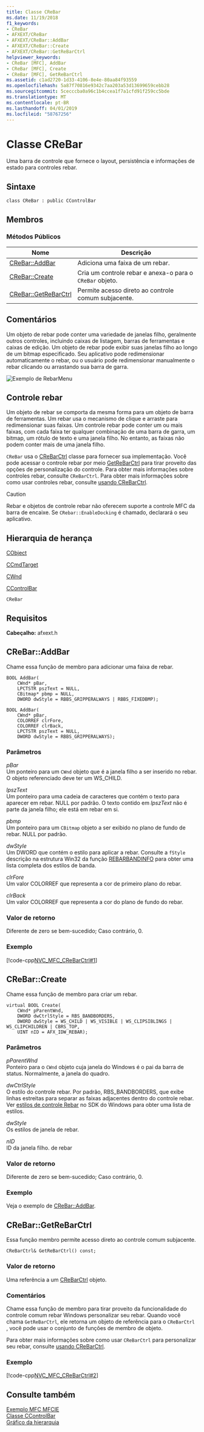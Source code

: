 ```yaml
---
title: Classe CReBar
ms.date: 11/19/2018
f1_keywords:
- CReBar
- AFXEXT/CReBar
- AFXEXT/CReBar::AddBar
- AFXEXT/CReBar::Create
- AFXEXT/CReBar::GetReBarCtrl
helpviewer_keywords:
- CReBar [MFC], AddBar
- CReBar [MFC], Create
- CReBar [MFC], GetReBarCtrl
ms.assetid: c1ad2720-1d33-4106-8e4e-80aa84f93559
ms.openlocfilehash: 5a87f70816e9342c7aa203a53d13699659cebb28
ms.sourcegitcommit: 5cecccba0a96c1b4ccea1f7a1cfd91f259cc5bde
ms.translationtype: MT
ms.contentlocale: pt-BR
ms.lasthandoff: 04/01/2019
ms.locfileid: "58767256"
---
```

# <a name="crebar-class"></a>Classe CReBar

Uma barra de controle que fornece o layout, persistência e informações de estado para controles rebar.

## <a name="syntax"></a>Sintaxe

```
class CReBar : public CControlBar
```

## <a name="members"></a>Membros

### <a name="public-methods"></a>Métodos Públicos

|Nome|Descrição|
|----------|-----------------|
|[CReBar::AddBar](#addbar)|Adiciona uma faixa de um rebar.|
|[CReBar::Create](#create)|Cria um controle rebar e anexa-o para o `CReBar` objeto.|
|[CReBar::GetReBarCtrl](#getrebarctrl)|Permite acesso direto ao controle comum subjacente.|

## <a name="remarks"></a>Comentários

Um objeto de rebar pode conter uma variedade de janelas filho, geralmente outros controles, incluindo caixas de listagem, barras de ferramentas e caixas de edição. Um objeto de rebar pode exibir suas janelas filho ao longo de um bitmap especificado. Seu aplicativo pode redimensionar automaticamente o rebar, ou o usuário pode redimensionar manualmente o rebar clicando ou arrastando sua barra de garra.

![Exemplo de RebarMenu](../../mfc/reference/media/vc4sc61.gif "exemplo de RebarMenu")

## <a name="rebar-control"></a>Controle rebar

Um objeto de rebar se comporta da mesma forma para um objeto de barra de ferramentas. Um rebar usa o mecanismo de clique e arraste para redimensionar suas faixas. Um controle rebar pode conter um ou mais faixas, com cada faixa ter qualquer combinação de uma barra de garra, um bitmap, um rótulo de texto e uma janela filho. No entanto, as faixas não podem conter mais de uma janela filho.

`CReBar` usa o [CReBarCtrl](../../mfc/reference/crebarctrl-class.md) classe para fornecer sua implementação. Você pode acessar o controle rebar por meio [GetReBarCtrl](#getrebarctrl) para tirar proveito das opções de personalização do controle. Para obter mais informações sobre controles rebar, consulte `CReBarCtrl`. Para obter mais informações sobre como usar controles rebar, consulte [usando CReBarCtrl](../../mfc/using-crebarctrl.md).

> [!CAUTION]
>  Rebar e objetos de controle rebar não oferecem suporte a controle MFC da barra de encaixe. Se `CRebar::EnableDocking` é chamado, declarará o seu aplicativo.

## <a name="inheritance-hierarchy"></a>Hierarquia de herança

[CObject](../../mfc/reference/cobject-class.md)

[CCmdTarget](../../mfc/reference/ccmdtarget-class.md)

[CWnd](../../mfc/reference/cwnd-class.md)

[CControlBar](../../mfc/reference/ccontrolbar-class.md)

`CReBar`

## <a name="requirements"></a>Requisitos

**Cabeçalho:** afxext.h

##  <a name="addbar"></a>  CReBar::AddBar

Chame essa função de membro para adicionar uma faixa de rebar.

```
BOOL AddBar(
    CWnd* pBar,
    LPCTSTR pszText = NULL,
    CBitmap* pbmp = NULL,
    DWORD dwStyle = RBBS_GRIPPERALWAYS | RBBS_FIXEDBMP);

BOOL AddBar(
    CWnd* pBar,
    COLORREF clrFore,
    COLORREF clrBack,
    LPCTSTR pszText = NULL,
    DWORD dwStyle = RBBS_GRIPPERALWAYS);
```

### <a name="parameters"></a>Parâmetros

*pBar*<br/>
Um ponteiro para um `CWnd` objeto que é a janela filho a ser inserido no rebar. O objeto referenciado deve ter um WS_CHILD.

*lpszText*<br/>
Um ponteiro para uma cadeia de caracteres que contém o texto para aparecer em rebar. NULL por padrão. O texto contido em *lpszText* não é parte da janela filho; ele está em rebar em si.

*pbmp*<br/>
Um ponteiro para um `CBitmap` objeto a ser exibido no plano de fundo de rebar. NULL por padrão.

*dwStyle*<br/>
Um DWORD que contém o estilo para aplicar a rebar. Consulte a `fStyle` descrição na estrutura Win32 da função [REBARBANDINFO](/windows/desktop/api/commctrl/ns-commctrl-tagrebarbandinfoa) para obter uma lista completa dos estilos de banda.

*clrFore*<br/>
Um valor COLORREF que representa a cor de primeiro plano do rebar.

*clrBack*<br/>
Um valor COLORREF que representa a cor do plano de fundo do rebar.

### <a name="return-value"></a>Valor de retorno

Diferente de zero se bem-sucedido; Caso contrário, 0.

### <a name="example"></a>Exemplo

[!code-cpp[NVC_MFC_CReBarCtrl#1](../../mfc/reference/codesnippet/cpp/crebar-class_1.cpp)]

##  <a name="create"></a>  CReBar::Create

Chame essa função de membro para criar um rebar.

```
virtual BOOL Create(
    CWnd* pParentWnd,
    DWORD dwCtrlStyle = RBS_BANDBORDERS,
    DWORD dwStyle = WS_CHILD | WS_VISIBLE | WS_CLIPSIBLINGS | WS_CLIPCHILDREN | CBRS_TOP,
    UINT nID = AFX_IDW_REBAR);
```

### <a name="parameters"></a>Parâmetros

*pParentWnd*<br/>
Ponteiro para o `CWnd` objeto cuja janela do Windows é o pai da barra de status. Normalmente, a janela do quadro.

*dwCtrlStyle*<br/>
O estilo do controle rebar. Por padrão, RBS_BANDBORDERS, que exibe linhas estreitas para separar as faixas adjacentes dentro do controle rebar. Ver [estilos de controle Rebar](/windows/desktop/Controls/rebar-control-styles) no SDK do Windows para obter uma lista de estilos.

*dwStyle*<br/>
Os estilos de janela de rebar.

*nID*<br/>
ID da janela filho. de rebar

### <a name="return-value"></a>Valor de retorno

Diferente de zero se bem-sucedido; Caso contrário, 0.

### <a name="example"></a>Exemplo

  Veja o exemplo de [CReBar::AddBar](#addbar).

##  <a name="getrebarctrl"></a>  CReBar::GetReBarCtrl

Essa função membro permite acesso direto ao controle comum subjacente.

```
CReBarCtrl& GetReBarCtrl() const;
```

### <a name="return-value"></a>Valor de retorno

Uma referência a um [CReBarCtrl](../../mfc/reference/crebarctrl-class.md) objeto.

### <a name="remarks"></a>Comentários

Chame essa função de membro para tirar proveito da funcionalidade do controle comum rebar Windows personalizar seu rebar. Quando você chama `GetReBarCtrl`, ele retorna um objeto de referência para o `CReBarCtrl` , você pode usar o conjunto de funções de membro de objeto.

Para obter mais informações sobre como usar `CReBarCtrl` para personalizar seu rebar, consulte [usando CReBarCtrl](../../mfc/using-crebarctrl.md).

### <a name="example"></a>Exemplo

[!code-cpp[NVC_MFC_CReBarCtrl#2](../../mfc/reference/codesnippet/cpp/crebar-class_2.cpp)]

## <a name="see-also"></a>Consulte também

[Exemplo MFC MFCIE](../../overview/visual-cpp-samples.md)<br/>
[Classe CControlBar](../../mfc/reference/ccontrolbar-class.md)<br/>
[Gráfico da hierarquia](../../mfc/hierarchy-chart.md)
